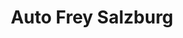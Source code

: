 ---
title: "Auto Frey Salzburg"
url: /salzburg/auto-frey-salzburg-schiffmanngasse/
shop: Autohaus
---